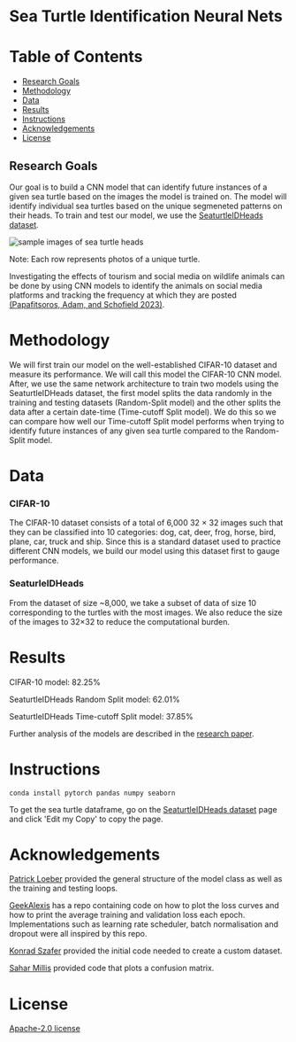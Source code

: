 # Sea Turtle Identification Neural Nets


# Table of Contents  
- [Research Goals](#research-goals)
- [Methodology](#methodology)
- [Data](#data)
- [Results](#results)
- [Instructions](#instructions)
- [Acknowledgements](#acknowledgements)
- [License](#license)

## Research Goals
<div id="research-goals"></div>

Our goal is to build a CNN model that can identify future instances of a given sea turtle based on the images the model is trained on. The model will identify individual sea turtles based on the unique segmeneted patterns on their heads. To train and test our model, we use the [SeaturtleIDHeads dataset](https://www.kaggle.com/code/wildlifedatasets/seaturtleidheads-overview).

![sample images of sea turtle heads](https://github.com/Kane-Kesler/SeaturlteIDHeads-CNN-Model/assets/110169438/d0a4133d-f63a-4be5-acee-3982a461746f)

Note: Each row represents photos of a unique turtle.

Investigating the effects of tourism and social media on wildlife animals
can be done by using CNN models to identify the animals on social media platforms and
tracking the frequency at which they are posted [(Papafitsoros, Adam, and
Schofield 2023)](https://arxiv.org/abs/2211.10307). 

# Methodology
<div id="methodology"></div>
We will first train our model on the well-established CIFAR-10 dataset and measure its performance. We will call this model the CIFAR-10 CNN model.
After, we use the same network architecture to train two models using the SeaturtleIDHeads dataset, the first model splits the data randomly in the training and testing datasets (Random-Split model) and the other splits the data after a certain date-time (Time-cutoff Split model). We do this so we can compare how well our Time-cutoff Split model performs when trying to identify future instances of any given sea turtle compared to the Random-Split model.

# Data
### CIFAR-10
<div id="data"></div>
The CIFAR-10 dataset consists of a total of 6,000 32 × 32 images such that they
can be classified into 10 categories: dog, cat, deer, frog, horse, bird, plane, car,
truck and ship. Since this is a standard dataset used to practice different CNN
models, we build our model using this dataset first to gauge performance.

### SeaturleIDHeads
From the dataset of size ~8,000, we take a subset of data of size 10 corresponding to the turtles
with the most images. We also reduce the size of the images to 32×32 to reduce
the computational burden.

# Results
<div id="results"></div>

CIFAR-10 model: 82.25%

SeaturtleIDHeads Random Split model: 62.01%

SeaturtleIDHeads Time-cutoff Split model: 37.85%

Further analysis of the models are described in the [research paper](https://github.com/Kane-Kesler/SeaturlteIDHeads-CNN-Model/blob/main/Artificial%20Neural%20Networks%20for%20Sea%20Turtle%20Identification%20-%20Kane%20Kesler.pdf).

# Instructions
<div id="instructions"></div>

```
conda install pytorch pandas numpy seaborn
```
To get the sea turtle dataframe, go on the [SeaturtleIDHeads dataset](https://www.kaggle.com/code/wildlifedatasets/seaturtleidheads-overview) page and click 'Edit my Copy' to copy the page.

# Acknowledgements
<div id="acknowledgements"></div> 

[Patrick Loeber](https://github.com/patrickloeber/pytorchTutorial/blob/master/14_cnn.py) provided the general structure of the model class as well as the training and testing loops.

[GeekAlexis](https://github.com/GeekAlexis/cifar10-cnn/blob/master/CIFAR_10_CNN.ipynb) has a repo containing code on how to plot the loss curves and how to print the average training and validation loss each epoch. Implementations such as learning rate scheduler, batch normalisation and dropout were all inspired by this repo.

[Konrad Szafer](https://www.kaggle.com/code/konradszafer/paddy-disease-pytorch-acc-98-0) provided the initial code needed to create a custom dataset.

[Sahar Millis](https://stackoverflow.com/questions/53290306/confusion-matrix-and-test-accuracy-for-pytorch-transfer-learning-tutorial) provided code that plots a confusion matrix.

# License
<div id="license"></div>

[Apache-2.0 license](https://github.com/Kane-Kesler/SeaturlteIDHeads-CNN-Model/blob/main/LICENSE) 


